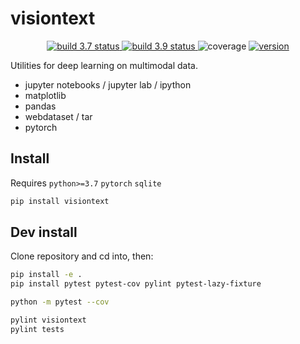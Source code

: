 # visiontext

<p align="center">
<a href="https://github.com/gingsi/visiontext/actions/workflows/build-py37-cpu.yml">
  <img alt="build 3.7 status" title="build 3.7 status" src="https://img.shields.io/github/actions/workflow/status/gingsi/visiontext/build-py37-cpu.yml?branch=main&label=build%203.7%20cpu" />
</a>
<a href="https://github.com/gingsi/visiontext/actions/workflows/build-py39-cpu.yml">
  <img alt="build 3.9 status" title="build 3.9 status" src="https://img.shields.io/github/actions/workflow/status/gingsi/visiontext/build-py39-cpu.yml?branch=main&label=build%203.9%20cpu" />
</a>
<img alt="coverage" title="coverage" src="https://raw.githubusercontent.com/gingsi/visiontext/main/docs/coverage.svg" />
<a href="https://pypi.org/project/visiontext/">
  <img alt="version" title="version" src="https://img.shields.io/pypi/v/visiontext?color=success" />
</a>
</p>

Utilities for deep learning on multimodal data.

* jupyter notebooks / jupyter lab / ipython
* matplotlib
* pandas
* webdataset / tar
* pytorch

## Install

Requires `python>=3.7` `pytorch` `sqlite`

```bash
pip install visiontext
```

## Dev install

Clone repository and cd into, then:

~~~bash
pip install -e .
pip install pytest pytest-cov pylint pytest-lazy-fixture

python -m pytest --cov

pylint visiontext
pylint tests
~~~

